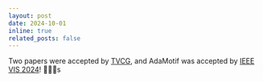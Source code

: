 ```yaml
---
layout: post
date: 2024-10-01
inline: true
related_posts: false
---
```


Two papers were accepted by [TVCG](https://www.computer.org/csdl/journal/tg), and AdaMotif was accepted by [IEEE VIS 2024](https://ieeevis.org/year/2024/welcome)! 🎉🎉🎉s